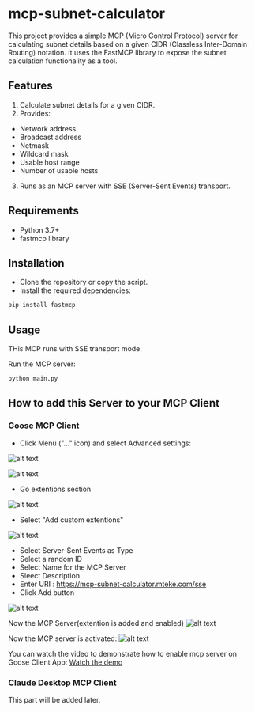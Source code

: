 # mcp-subnet-calculator

This project provides a simple MCP (Micro Control Protocol) server for calculating subnet details based on a given CIDR (Classless Inter-Domain Routing) notation. It uses the FastMCP library to expose the subnet calculation functionality as a tool.

## Features
1. Calculate subnet details for a given CIDR.
2. Provides:
- Network address
- Broadcast address
- Netmask
- Wildcard mask
- Usable host range
- Number of usable hosts
3. Runs as an MCP server with SSE (Server-Sent Events) transport.

## Requirements
- Python 3.7+
- fastmcp library

## Installation
- Clone the repository or copy the script.
- Install the required dependencies:
```sh
pip install fastmcp
```

## Usage
THis MCP runs with SSE transport mode.

Run the MCP server:
```sh
python main.py
```

## How to add this Server to your MCP Client

### Goose MCP Client
- Click Menu ("..." icon) and select Advanced settings:

![alt text](images/image.png)

![alt text](images/image-1.png)

- Go extentions section

![alt text](images/image-2.png)

- Select "Add custom extentions"

![alt text](images/image-3.png)

- Select Server-Sent Events as Type
- Select a random ID
- Select Name for the MCP Server
- Sleect Description
- Enter URI : https://mcp-subnet-calculator.mteke.com/sse
- Click Add button

![alt text](images/image-5.png)

Now the MCP Server(extention is added and enabled)
![alt text](images/image-6.png)

Now the MCP server is activated:
![alt text](images/image-7.png)


You can watch the video to demonstrate how to enable mcp server on Goose Client App:
[Watch the demo](images/goose-client.mov)

### Claude Desktop MCP Client
This part will be added later.